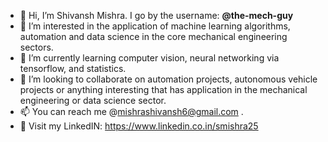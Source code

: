 - 👋 Hi, I’m Shivansh Mishra. I go by the username: **@the-mech-guy** 
- 👀 I’m interested in the application of machine learning algorithms, automation and data science in the core mechanical engineering sectors.
- 🌱 I’m currently learning computer vision, neural networking via tensorflow, and statistics.
- 💞️ I’m looking to collaborate on automation projects, autonomous vehicle projects or anything interesting that has application in the mechanical engineering or data science sector.
- 📫 You can reach me @mishrashivansh6@gmail.com . 
- :necktie: Visit my LinkedIN: https://www.linkedin.co.in/smishra25 

<!---
the-mech-guy/the-mech-guy is a ✨ special ✨ repository because its `README.md` (this file) appears on your GitHub profile.
You can click the Preview link to take a look at your changes.
--->
